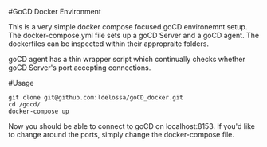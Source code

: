 #GoCD Docker Environment

This is a very simple docker compose focused goCD environemnt setup.
The docker-compose.yml file sets up a goCD Server and a goCD agent. 
The dockerfiles can be inspected within their appropraite folders.

goCD agent has a thin wrapper script which continually checks whether 
goCD Server's port accepting connections.

#Usage

```
git clone git@github.com:ldelossa/goCD_docker.git
cd /gocd/
docker-compose up
```

Now you should be able to connect to goCD on localhost:8153. 
If you'd like to change around the ports, simply change the docker-compose file. 
